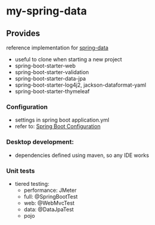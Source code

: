 
# my-spring-data

## Provides
reference implementation for [spring-data](https://docs.spring.io/spring-data/jpa/docs/current/reference/html/#repositories.core-concepts)
- useful to clone when  starting a new project
- spring-boot-starter-web
- spring-boot-starter-validation
- spring-boot-starter-data-jpa
- spring-boot-starter-log4j2, jackson-dataformat-yaml
- spring-boot-starter-thymeleaf



### Configuration

- settings in spring boot application.yml
- refer to: [Spring Boot Configuration](https://docs.spring.io/spring-boot/docs/current/reference/html/boot-features-external-config.html)


### Desktop development:

- dependencies defined using maven, so any IDE works  


### Unit tests
- tiered testing:
  - performance: JMeter
  - full: @SpringBootTest
  - web: @WebMvcTest
  - data: @DataJpaTest
  - pojo 